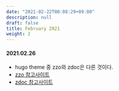 ```yaml
---
date: "2021-02-22T00:08:29+09:00"
description: null
draft: false
title: February 2021
weight: 2
---
```


#### 2021.02.26
- hugo theme 중 zzo와 zdoc은 다른 것이다.
- [zzo 참고사이트](https://zzo-docs.vercel.app/zzo/)
- [zdoc 참고사이트](https://zzo-docs.vercel.app/zdoc)